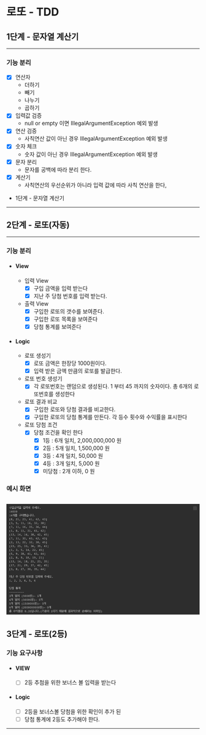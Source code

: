 로또 - TDD
=========================================

1단계 - 문자열 계산기
---------------------------------------------
---------------------------------------------

### 기능 분리

- [x] 연산자
    - 더하기
    - 빼기
    - 나누기
    - 곱하기
- [x] 입력값 검증
    - null or empty 이면 IllegalArgumentException 예외 발생
- [x] 연산 검증
    - 사칙연산 값이 아닌 경우 IllegalArgumentException 예외 발생
- [x] 숫자 체크
    - 숫자 값이 아닌 경우 IllegalArgumentException 예외 발생
- [x] 문자 분리
    - 문자를 공백에 따라 분리 한다.
- [x] 계산기
    - 사칙연산의 우선순위가 아니라 입력 값에 따라 사칙 연산을 한다,
- 1단계 - 문자열 계산기

---------------------------------------------



2단계 - 로또(자동)
---------------------------------------------
---------------------------------------------

### 기능 분리

- #### View
    - 입력 View
        - [x] 구입 금액을 입력 받는다
        - [x] 지난 주 당첨 번호를 입력 받는다.
    - 출력 View
        - [x] 구입한 로또의 갯수를 보여준다.
        - [x] 구입한 로또 목록을 보여준다
        - [x] 당첨 통계를 보여준다

- #### Logic
    - 로또 생성기
        - [x] 로또 금액은 한장당 1000원이다.
        - [x] 입력 받은 금액 만큼의 로또를 발급한다.
    - 로또 번호 생성기
        - [x] 각 로또번호는 랜덤으로 생성된다. 1 부터 45 까지의 숫자이다. 총 6개의 로또번호를 생성한다
    - 로또 결과 비교
        - [x] 구입한 로또와 당첨 결과를 비교한다.
        - [x] 구입한 로또의 당첨 통계를 만든다. 각 등수 횟수와 수익률을 표시한다
    - 로또 당첨 조건
        - [x] 당첨 조건을 확인 한다
            - [x] 1등 : 6개 일치, 2,000,000,000 원
            - [x] 2등 : 5개 일치, 1,500,000 원
            - [x] 3등 : 4개 일치, 50,000 원
            - [x] 4등 : 3개 일치, 5,000 원
            - [x] 미당첨 : 2개 이하, 0 원

### 예시 화면

![img.png](img.png)
---------------------------------------------


3단계 - 로또(2등)
---------------------------------------------

### 기능 요구사항

- #### VIEW
    - [ ] 2등 추첨을 위한 보너스 볼 입력을 받는다
- #### Logic
    - [ ] 2등을 보너스볼 당첨을 위한 확인이 추가 된
    - [ ] 당첨 통계에 2등도 추가해야 한다.

---------------------------------------------

